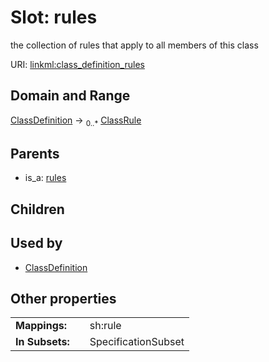 
# Slot: rules

the collection of rules that apply to all members of this class

URI: [linkml:class_definition_rules](https://w3id.org/linkml/class_definition_rules)


## Domain and Range

[ClassDefinition](ClassDefinition.md) &#8594;  <sub>0..\*</sub> [ClassRule](ClassRule.md)

## Parents

 *  is_a: [rules](rules.md)

## Children


## Used by

 * [ClassDefinition](ClassDefinition.md)

## Other properties

|  |  |  |
| --- | --- | --- |
| **Mappings:** | | sh:rule |
| **In Subsets:** | | SpecificationSubset |